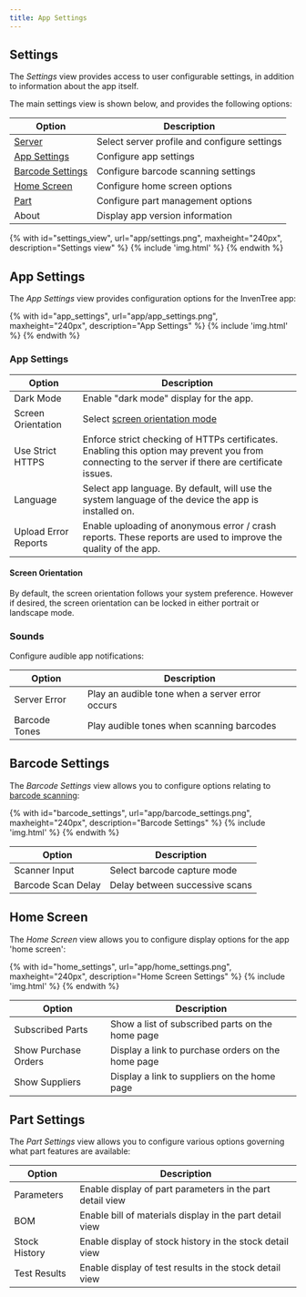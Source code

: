 ```yaml
---
title: App Settings
---
```


## Settings

The *Settings* view provides access to user configurable settings, in addition to information about the app itself.

The main settings view is shown below, and provides the following options:

| Option | Description |
| --- | --- |
| [Server](./connect.md) | Select server profile and configure settings |
| [App Settings](#app-settings) | Configure app settings |
| [Barcode Settings](#barcode-settings) | Configure barcode scanning settings |
| [Home Screen](#home-screen) | Configure home screen options |
| [Part](#part-settings) | Configure part management options |
| About | Display app version information |


{% with id="settings_view", url="app/settings.png", maxheight="240px", description="Settings view" %}
{% include 'img.html' %}
{% endwith %}

## App Settings

The *App Settings* view provides configuration options for the InvenTree app:

{% with id="app_settings", url="app/app_settings.png", maxheight="240px", description="App Settings" %}
{% include 'img.html' %}
{% endwith %}

### App Settings

| Option | Description |
| --- | --- |
| Dark Mode | Enable "dark mode" display for the app. |
| Screen Orientation | Select [screen orientation mode](#screen-orientation) |
| Use Strict HTTPS | Enforce strict checking of HTTPs certificates. Enabling this option may prevent you from connecting to the server if there are certificate issues. |
| Language | Select app language. By default, will use the system language of the device the app is installed on. |
| Upload Error Reports | Enable uploading of anonymous error / crash reports. These reports are used to improve the quality of the app. |

#### Screen Orientation

By default, the screen orientation follows your system preference. However if desired, the screen orientation can be locked in either portrait or landscape mode.

### Sounds

Configure audible app notifications:

| Option | Description |
| --- | --- |
| Server Error | Play an audible tone when a server error occurs |
| Barcode Tones | Play audible tones when scanning barcodes |

## Barcode Settings

The *Barcode Settings* view allows you to configure options relating to [barcode scanning](./barcode.md):

{% with id="barcode_settings", url="app/barcode_settings.png", maxheight="240px", description="Barcode Settings" %}
{% include 'img.html' %}
{% endwith %}

| Option | Description |
| --- | --- |
| Scanner Input | Select barcode capture mode |
| Barcode Scan Delay | Delay between successive scans |

## Home Screen

The *Home Screen* view allows you to configure display options for the app 'home screen':

{% with id="home_settings", url="app/home_settings.png", maxheight="240px", description="Home Screen Settings" %}
{% include 'img.html' %}
{% endwith %}

| Option | Description |
| --- | --- |
| Subscribed Parts | Show a list of subscribed parts on the home page |
| Show Purchase Orders | Display a link to purchase orders on the home page |
| Show Suppliers | Display a link to suppliers on the home page |

## Part Settings

The *Part Settings* view allows you to configure various options governing what part features are available:

| Option | Description |
| --- | --- |
| Parameters | Enable display of part parameters in the part detail view |
| BOM | Enable bill of materials display in the part detail view |
| Stock History | Enable display of stock history in the stock detail view |
| Test Results | Enable display of test results in the stock detail view |

